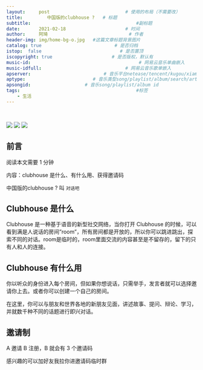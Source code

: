 ```yaml
---
layout:     post             				# 使用的布局（不需要改）
title:         中国版的clubhouse ?   # 标题 
subtitle:    					  				#副标题
date:       2021-02-18  					# 时间
author:     阿琦                  			# 作者
header-img: img/home-bg-o.jpg 	#这篇文章标题背景图片
catalog: true                        	# 是否归档
istop:  false                             # 是否置顶
iscopyright: true                      # 是否版权，默认有
music-id:                                        # 网易云音乐单曲嵌入
music-idfull:                               # 网易云音乐歌单嵌入
apserver:                           # 音乐平台netease/tencent/kugou/xiami/baidu
aptype:     	           		# 音乐类型song/playlist/album/search/artist
apsongid:                    # 音乐song/playlist/album id
tags:                              	           	#标签
    - 生活
---
```


&nbsp;
&nbsp;


![](https://tva1.sinaimg.cn/large/008eGmZEly1gnrqwx2rb2j30u01sx78t.jpg)
![](https://tva1.sinaimg.cn/large/008eGmZEly1gnrqx5tk7sj30u01sxgo1.jpg)
![](https://tva1.sinaimg.cn/large/008eGmZEly1gnrqxqmwjgj30u01sxq4q.jpg)

## 前言
阅读本文需要 1 分钟

内容：clubhouse 是什么、有什么用、获得邀请码

中国版的clubhouse ?  叫 `对话吧` 

## Clubhouse 是什么

Clubhouse 是一种基于语音的新型社交网络，当你打开 Clubhouse 的时候，可以看到满是人说话的房间”room”，所有房间都是开放的，所以你可以跳进跳出，探索不同的对话。room是临时的，room里面交流的内容甚至是不留存的，留下的只有人和人的连接。

## Clubhouse 有什么用

你以听众的身份进入每个房间，但如果你想说话，只需举手，发言者就可以选择邀请你上去。或者你可以创建一个自己的房间。

在这里，你可以与朋友和世界各地的新朋友见面，讲述故事、提问、辩论、学习，并就数千种不同的话题进行即兴对话。


## 邀请制

A 邀请 B 注册，B 就会有 3 个邀请码

感兴趣的可以加好友我拉你进邀请码临时群
